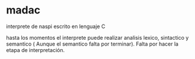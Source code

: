 # madac
interprete de naspi escrito en lenguaje C

hasta los momentos el interprete puede realizar analisis lexico, sintactico y semantico ( Aunque el semantico falta por terminar). Falta por hacer la etapa de interpretación.
